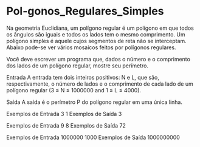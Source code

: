 # Pol-gonos_Regulares_Simples

Na geometria Euclidiana, um polígono regular é um polígono em que todos os ângulos são iguais e todos os lados tem o mesmo comprimento. Um polígono simples é aquele cujos segmentos de reta não se interceptam. Abaixo pode-se ver vários mosaicos feitos por polígonos regulares.

Você deve escrever um programa que, dados o número e o comprimento dos lados de um polígono regular, mostre seu perímetro.

Entrada
A entrada tem dois inteiros positivos: N e L, que são, respectivamente, o número de lados e o comprimento de cada lado de um polígono regular (3 ≤ N ≤ 1000000 and 1 ≤ L ≤ 4000).

Saída
A saída é o perímetro P do polígono regular em uma única linha.

Exemplos de Entrada
3 1
Exemplos de Saída
3

Exemplos de Entrada
9 8
Exemplos de Saída
72

Exemplos de Entrada
1000000 1000
Exemplos de Saída
1000000000
